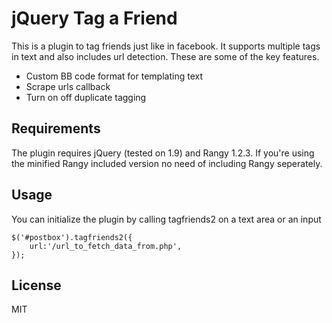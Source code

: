 jQuery Tag a Friend
=========

This is a plugin to tag friends just like in facebook. It supports multiple tags in text and also includes url detection. These are some of the key features.

  - Custom BB code format for templating text
  - Scrape urls callback
  - Turn on off duplicate tagging

Requirements
--------------
The plugin requires jQuery (tested on 1.9) and Rangy 1.2.3. If you're using the minified Rangy included version no need of including Rangy seperately.

Usage
-------

You can initialize the plugin by calling tagfriends2 on a text area or an input

````
$('#postbox').tagfriends2({
    url:'/url_to_fetch_data_from.php',
});
````


License
----

MIT

    